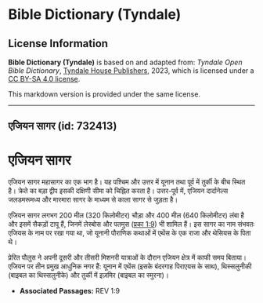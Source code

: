# Bible Dictionary (Tyndale)

## License Information

**Bible Dictionary (Tyndale)** is based on and adapted from: _Tyndale Open Bible Dictionary_, [Tyndale House Publishers](https://tyndaleopenresources.com/), 2023, which is licensed under a [CC BY-SA 4.0 license](https://creativecommons.org/licenses/by-sa/4.0/legalcode.en).

This markdown version is provided under the same license.



--------------------------------

## एजियन सागर (id: 732413)

एजियन सागर
==========

एजियन सागर महासागर का एक भाग है। यह पश्चिम और उत्तर में यूनान तथा पूर्व में तुर्की के बीच स्थित है। क्रेते का बड़ा द्वीप इसकी दक्षिणी सीमा को चिह्नित करता है। उत्तर\-पूर्व में, एजियन दार्दानेल्स जलडमरूमध्य और मारमारा सागर के माध्यम से काला सागर से जुड़ता है।

एजियन सागर लगभग 200 मील (320 किलोमीटर) चौड़ा और 400 मील (640 किलोमीटर) लंबा है और इसमें सैकड़ों टापू हैं, जिनमें लेस्बोस और पतमुस ([प्रका 1:9](https://ref.ly/Rev1:9)) भी शामिल हैं। इस सागर का नाम संभवतः एजियस के नाम पर रखा गया था, जो यूनानी पौराणिक कथाओं में एथेंस के एक राजा और थेसियस के पिता थे।

प्रेरित पौलुस ने अपनी दूसरी और तीसरी मिशनरी यात्राओं के दौरान एजियन क्षेत्र में काफी समय बिताया। एजियन पर तीन प्रमुख आधुनिक नगर हैं: यूनान में एथेंस (इसके बंदरगाह पिराएयस के साथ), थिस्सलुनीकी (बाइबल का थिस्सलुनीके) और तुर्की में इज़मिर (बाइबल का स्मुरना)।

* **Associated Passages:** REV 1:9

